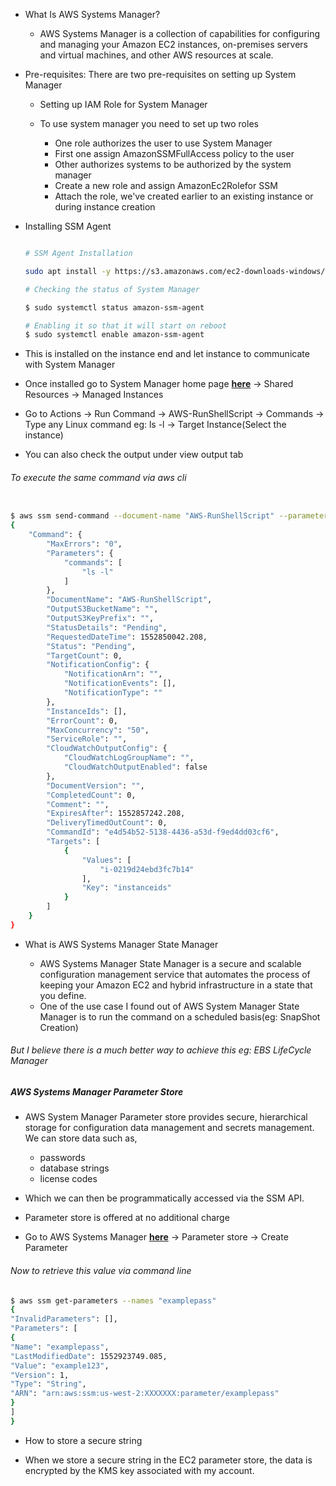 * What Is AWS Systems Manager?

    * AWS Systems Manager is a collection of capabilities for configuring and managing your Amazon EC2 instances, on-premises servers and virtual machines, and other AWS resources at scale.

* Pre-requisites: There are two pre-requisites on setting up System Manager

    * Setting up IAM Role for System Manager

    * To use system manager you need to set up two roles

        * One role authorizes the user to use System Manager
        * First one assign AmazonSSMFullAccess policy to the user
        * Other authorizes systems to be authorized by the system manager
        * Create a new role and assign AmazonEc2Rolefor SSM
        * Attach the role, we've created earlier to an existing instance or during instance creation

* Installing SSM Agent

    ```sh

    # SSM Agent Installation

    sudo apt install -y https://s3.amazonaws.com/ec2-downloads-windows/SSMAgent/latest/linux_amd64/amazon-ssm-agent.rpm

    # Checking the status of System Manager

    $ sudo systemctl status amazon-ssm-agent

    # Enabling it so that it will start on reboot
    $ sudo systemctl enable amazon-ssm-agent
    ```

* This is installed on the instance end and let instance to communicate with System Manager
* Once installed go to System Manager home page [**here**](https://us-west-2.console.aws.amazon.com/systems-manager) → Shared Resources → Managed Instances

* Go to Actions → Run Command → AWS-RunShellScript → Commands → Type any Linux command eg: ls -l → Target Instance(Select the instance)
* You can also check the output under view output tab


###### To execute the same command via aws cli

```sh

$ aws ssm send-command --document-name "AWS-RunShellScript" --parameters commands=["ls -l"] --targets "Key=instanceids,Values=i-0219d24ebd3fc7b14"
{
    "Command": {
        "MaxErrors": "0", 
        "Parameters": {
            "commands": [
                "ls -l"
            ]
        }, 
        "DocumentName": "AWS-RunShellScript", 
        "OutputS3BucketName": "", 
        "OutputS3KeyPrefix": "", 
        "StatusDetails": "Pending", 
        "RequestedDateTime": 1552850042.208, 
        "Status": "Pending", 
        "TargetCount": 0, 
        "NotificationConfig": {
            "NotificationArn": "", 
            "NotificationEvents": [], 
            "NotificationType": ""
        }, 
        "InstanceIds": [], 
        "ErrorCount": 0, 
        "MaxConcurrency": "50", 
        "ServiceRole": "", 
        "CloudWatchOutputConfig": {
            "CloudWatchLogGroupName": "", 
            "CloudWatchOutputEnabled": false
        }, 
        "DocumentVersion": "", 
        "CompletedCount": 0, 
        "Comment": "", 
        "ExpiresAfter": 1552857242.208, 
        "DeliveryTimedOutCount": 0, 
        "CommandId": "e4d54b52-5138-4436-a53d-f9ed4dd03cf6", 
        "Targets": [
            {
                "Values": [
                    "i-0219d24ebd3fc7b14"
                ], 
                "Key": "instanceids"
            }
        ]
    }
}
```

* What is AWS Systems Manager State Manager

    * AWS Systems Manager State Manager is a secure and scalable configuration management service that automates the process of keeping your Amazon EC2 and hybrid infrastructure in a state that you define.
    * One of the use case I found out of AWS System Manager State Manager is to run the command on a scheduled basis(eg: SnapShot Creation)

###### But I believe there is a much better way to achieve this eg: EBS LifeCycle Manager

##### AWS Systems Manager Parameter Store

* AWS System Manager Parameter store provides secure, hierarchical storage for configuration data management and secrets management. We can store data such as,

    * passwords
    * database strings
    * license codes

* Which we can then be programmatically accessed via the SSM API.
* Parameter store is offered at no additional charge

* Go to AWS Systems Manager [**here**](https://us-west-2.console.aws.amazon.com/systems-manager) → Parameter store  → Create Parameter

###### Now to retrieve this value via command line

```sh
$ aws ssm get-parameters --names "examplepass"
{
"InvalidParameters": [],
"Parameters": [
{
"Name": "examplepass",
"LastModifiedDate": 1552923749.085,
"Value": "example123",
"Version": 1,
"Type": "String",
"ARN": "arn:aws:ssm:us-west-2:XXXXXXX:parameter/examplepass"
}
]
}
```

* How to store a secure string

* When we store a secure string in the EC2 parameter store, the data is encrypted by the KMS key associated with my account.

